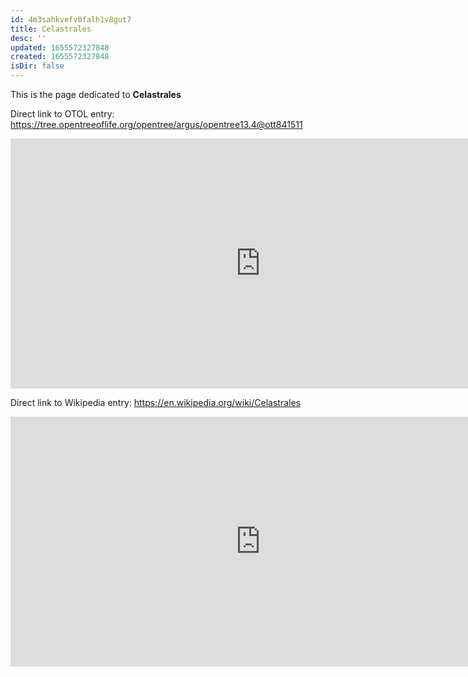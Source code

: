 ```yaml
---
id: 4m3sahkvefv0falh1v8gut7
title: Celastrales
desc: ''
updated: 1655572327848
created: 1655572327848
isDir: false
---
```

This is the page dedicated to **Celastrales**


Direct link to OTOL entry: https://tree.opentreeoflife.org/opentree/argus/opentree13.4@ott841511



<html>
    <body>
    <iframe src="https://tree.opentreeoflife.org/opentree/argus/opentree13.4@ott841511"
    width="800" height="400" frameborder="0" allowfullscreen> </iframe>
    </body>
</html>
    


Direct link to Wikipedia entry: https://en.wikipedia.org/wiki/Celastrales



<html>
    <body>
    <iframe src="https://en.wikipedia.org/wiki/Celastrales"
    width="800" height="400" frameborder="0" allowfullscreen> </iframe>
    </body>
</html>
    
